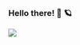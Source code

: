 ### Hello there! 👋 🪐

![](https://komarev.com/ghpvc/?username=EdgarSabidoC&color=blue&style=plastic&label=Visitors)

<!--
**EdgarSabidoC/EdgarSabidoC** is a ✨ _special_ ✨ repository because its `README.md` (this file) appears on your GitHub profile.

Here are some ideas to get you started:

- 🔭 I’m currently working on ...
- 🌱 I’m currently learning ...
- 👯 I’m looking to collaborate on ...
- 🤔 I’m looking for help with ...
- 💬 Ask me about ...
- 📫 How to reach me: ...
- 😄 Pronouns: ...
- ⚡ Fun fact: ...
-->
